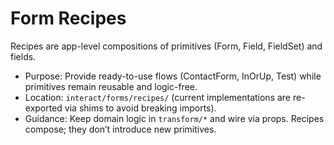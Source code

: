 # Form Recipes

Recipes are app-level compositions of primitives (Form, Field, FieldSet) and fields.

- Purpose: Provide ready-to-use flows (ContactForm, InOrUp, Test) while primitives remain reusable and logic-free.
- Location: `interact/forms/recipes/` (current implementations are re-exported via shims to avoid breaking imports).
- Guidance: Keep domain logic in `transform/*` and wire via props. Recipes compose; they don’t introduce new primitives.
